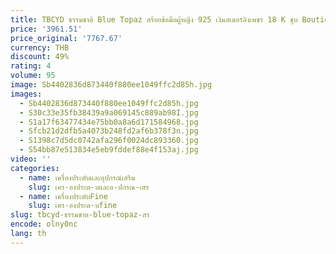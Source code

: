 ```yaml
---
title: TBCYD ธรรมชาติ Blue Topaz สร้อยข้อมือผู้หญิง 925 เงินสเตอร์ลิงเพชร 18 K ชุบ Boutique เครื่องประดับงานแต่งงานของขวัญ
price: '3961.51'
price_original: '7767.67'
currency: THB
discount: 49%
rating: 4
volume: 95
image: Sb4402836d873440f880ee1049ffc2d85h.jpg
images:
  - Sb4402836d873440f880ee1049ffc2d85h.jpg
  - S30c33e35fb38439a9a069145c889ab98I.jpg
  - S1a17f63477434e75bb0a8a6d171584968.jpg
  - Sfcb21d2dfb5a4073b248fd2af6b378f3n.jpg
  - S1398c7d5dc0742afa296f0024dc893360.jpg
  - S54bb87e513834e5eb9fddef88e4f153aj.jpg
video: ''
categories:
  - name: เครื่องประดับและอุปกรณ์เสริม
    slug: เคร-องประด-บและอ-ปกรณ-เสร
  - name: เครื่องประดับFine
    slug: เคร-องประด-บfine
slug: tbcyd-ธรรมชาต-blue-topaz-สร
encode: olny0nc
lang: th
---
```

  